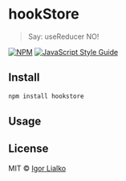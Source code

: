 # hookStore

> Say: useReducer NO!

[![NPM](https://img.shields.io/npm/v/hookstore.svg)](https://www.npmjs.com/package/hookstore) [![JavaScript Style Guide](https://img.shields.io/badge/code_style-standard-brightgreen.svg)](https://standardjs.com)

## Install

```bash
npm install hookstore
```

## Usage


## License

MIT © [Igor Lialko](https://github.com/Igorlialko)
